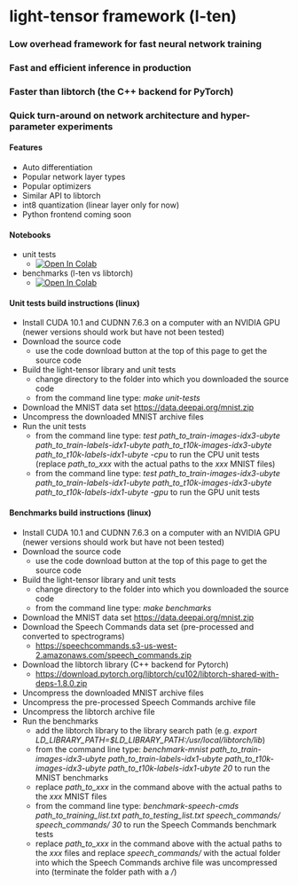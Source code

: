 # light-tensor framework (l-ten)

### Low overhead framework for fast neural network training
### Fast and efficient inference in production
### Faster than libtorch (the C++ backend for PyTorch)
### Quick turn-around on network architecture and hyper-parameter experiments


#### Features
- Auto differentiation
- Popular network layer types
- Popular optimizers
- Similar API to libtorch
- int8 quantization (linear layer only for now)
- Python frontend coming soon


#### Notebooks
- unit tests
  * [![Open In Colab](https://colab.research.google.com/assets/colab-badge.svg)](https://colab.research.google.com/github/adeobootpin/light-tensor/blob/main/l_ten_unit_tests.ipynb)
- benchmarks (l-ten vs libtorch)
  * [![Open In Colab](https://colab.research.google.com/assets/colab-badge.svg)](https://colab.research.google.com/github/adeobootpin/light-tensor/blob/main/l_ten_benchmarks.ipynb)


#### Unit tests build instructions (linux)
- Install CUDA 10.1 and CUDNN 7.6.3 on a computer with an NVIDIA GPU (newer versions should work but have not been tested)
- Download the source code
  *  use the code download button at the top of this page to get the source code
- Build the light-tensor library and unit tests
  * change directory to the folder into which you downloaded the source code
  * from the command line type: *make unit-tests*
- Download the MNIST data set
  https://data.deepai.org/mnist.zip
- Uncompress the downloaded MNIST archive files
- Run the unit tests
   *  from the command line type: *test path_to_train-images-idx3-ubyte path_to_train-labels-idx1-ubyte path_to_t10k-images-idx3-ubyte path_to_t10k-labels-idx1-ubyte -cpu* to run the CPU unit tests (replace *path_to_xxx* with the actual paths to the *xxx* MNIST files)
   *  from the command line type: *test path_to_train-images-idx3-ubyte path_to_train-labels-idx1-ubyte path_to_t10k-images-idx3-ubyte path_to_t10k-labels-idx1-ubyte -gpu* to run the GPU unit tests


#### Benchmarks build instructions (linux)
- Install CUDA 10.1 and CUDNN 7.6.3 on a computer with an NVIDIA GPU (newer versions should work but have not been tested)
- Download the source code
  *  use the code download button at the top of this page to get the source code
- Build the light-tensor library and unit tests
  * change directory to the folder into which you downloaded the source code
  * from the command line type: *make benchmarks*
- Download the MNIST data set
  https://data.deepai.org/mnist.zip
- Download the Speech Commands data set (pre-processed and converted to spectrograms)
  *  https://speechcommands.s3-us-west-2.amazonaws.com/speech_commands.zip
- Download the libtorch library (C++ backend for Pytorch)
  *  https://download.pytorch.org/libtorch/cu102/libtorch-shared-with-deps-1.8.0.zip
- Uncompress the downloaded MNIST archive files
- Uncompress the pre-processed Speech Commands archive file
- Uncompress the libtorch archive file
- Run the benchmarks
  *  add the libtorch library to the library search path (e.g. *export LD_LIBRARY_PATH=$LD_LIBRARY_PATH:/usr/local/libtorch/lib*)
  *  from the command line type: *benchmark-mnist path_to_train-images-idx3-ubyte path_to_train-labels-idx1-ubyte path_to_t10k-images-idx3-ubyte path_to_t10k-labels-idx1-ubyte 20* to run the MNIST benchmarks 
  *  replace *path_to_xxx* in the command above with the actual paths to the *xxx* MNIST files
  *  from the command line type: *benchmark-speech-cmds path_to_training_list.txt path_to_testing_list.txt speech_commands/ speech_commands/ 30* to run the Speech Commands benchmark tests 
  *  replace *path_to_xxx* in the command above with the actual paths to the *xxx* files and replace *speech_commands/* with the actual folder into which the Speech Commands archive file was uncompressed into (terminate the folder path with a */*)

